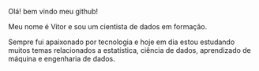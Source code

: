 Olá! bem vindo meu github!

Meu nome é Vitor e sou um cientista de dados em formação. 

Sempre fui apaixonado por tecnologia e hoje em dia estou estudando muitos temas relacionados a estatística, ciência de dados, aprendizado de máquina e engenharia de dados.